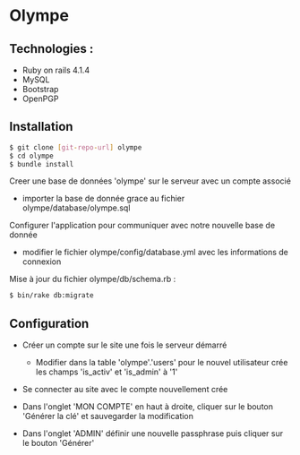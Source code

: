 # Olympe

## Technologies :
- Ruby on rails 4.1.4
- MySQL
- Bootstrap
- OpenPGP

## Installation
```sh
$ git clone [git-repo-url] olympe
$ cd olympe
$ bundle install
```

Creer une base de données 'olympe' sur le serveur avec un compte associé
* importer la base de donnée grace au fichier olympe/database/olympe.sql

Configurer l'application pour communiquer avec notre nouvelle base de donnée
* modifier le fichier olympe/config/database.yml avec les informations de connexion

Mise à jour du fichier olympe/db/schema.rb :
```sh
$ bin/rake db:migrate
```

## Configuration
* Créer un compte sur le site une fois le serveur démarré
    * Modifier dans la table 'olympe'.'users' pour le nouvel utilisateur crée les champs 'is_activ' et 'is_admin' à '1'

* Se connecter au site avec le compte nouvellement crée
* Dans l'onglet 'MON COMPTE' en haut à droite, cliquer sur le bouton 'Générer la clé' et sauvegarder la modification
* Dans l'onglet 'ADMIN' définir une nouvelle passphrase puis cliquer sur le bouton 'Générer'
